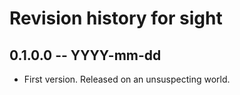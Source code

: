 # Revision history for sight

## 0.1.0.0 -- YYYY-mm-dd

* First version. Released on an unsuspecting world.
